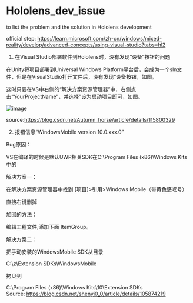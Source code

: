 # Hololens_dev_issue
to list the problem and the solution in Hololens development

official step: https://learn.microsoft.com/zh-cn/windows/mixed-reality/develop/advanced-concepts/using-visual-studio?tabs=hl2

1. 在Visual Studio部署软件到Hololens时，没有发现“设备”按钮的问题

在Unity将项目部署到Universal Windows Platform平台后，会成为一个sln文件，但是在VisualStudio打开文件后，没有发现“设备按钮，如图。

这时只要在VS中右侧的“解决方案资源管理器”中，右侧点击“YourProjectName”，并选择”设为启动项目即可，如图。

 ![image](https://github.com/yuanzero/Hololens_dev_issue/assets/26519097/0531de47-9402-433e-a74d-43d1d4fce86d)
 
source:https://blog.csdn.net/Autumn_horse/article/details/115800329

2. 报错信息“WindowsMobile  version 10.0.xxx.0”

Bug原因：

VS在编译的时候是默认UWP相关SDK在C:\Program Files (x86)\Windows Kits中的

解决方案一：

在解决方案资源管理器中找到  [项目]>引用>Windows Mobile（带黄色感叹号）

直接右键删掉

加回的方法：

编辑工程文件,添加下面 ItemGroup。

<ItemGroup>
    <SDKReference Include="WindowsMobile, Version=10.0.18362.0"/>
</ItemGroup>
解决方案二：

把手动安装的WindowsMobile SDK从目录

C:\z\Extension SDKs\WindowsMobile

拷贝到

C:\Program Files (x86)\Windows Kits\10\Extension SDKs\
Source: https://blog.csdn.net/shenyi0_0/article/details/105874219

 
